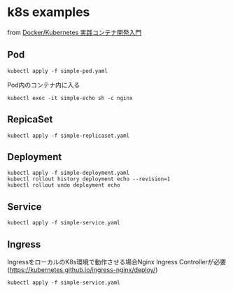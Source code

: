 # k8s examples
from [Docker/Kubernetes 実践コンテナ開発入門](https://gihyo.jp/book/2018/978-4-297-10033-9)

## Pod
```
kubectl apply -f simple-pod.yaml
```

Pod内のコンテナ内に入る
```
kubectl exec -it simple-echo sh -c nginx
```

## RepicaSet
```
kubectl apply -f simple-replicaset.yaml
```

## Deployment
```
kubectl apply -f simple-deployment.yaml
kubectl rollout history deployment echo --revision=1
kubectl rollout undo deployment echo
```

## Service
```
kubectl apply -f simple-service.yaml
```

## Ingress
IngressをローカルのK8s環境で動作させる場合Nginx Ingress Controllerが必要(https://kubernetes.github.io/ingress-nginx/deploy/)
```
kubectl apply -f simple-service.yaml
```

